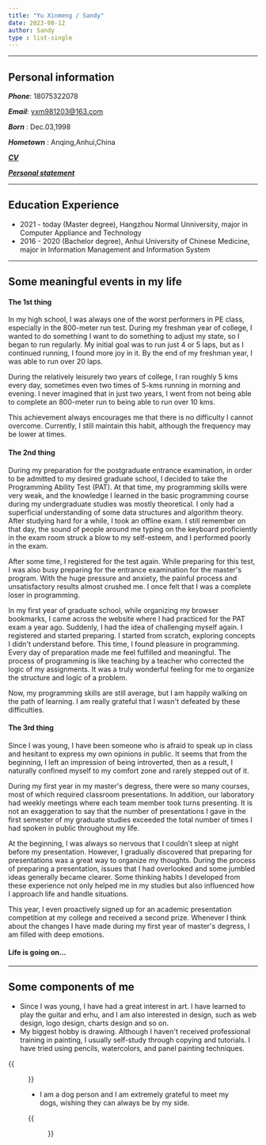 ```yaml
---
title: "Yu Xinmeng / Sandy"
date: 2023-08-12
author: Sandy
type : list-single
---
```

---

## **Personal information**

***Phone***: 18075322078

***Email***: yxm981203@163.com

***Born*** : Dec.03,1998

***Hometown*** : Anqing,Anhui,China

[***CV***]()

[***Personal statement***](https://wooooov.github.io/files/PersonalStatement.pdf) 

---

## **Education Experience**
- 2021 - today (Master degree), Hangzhou Normal Unniversity, major in Computer Appliance and Technology
- 2016 - 2020 (Bachelor degree), Anhui University of Chinese Medicine, major in Information Management and Information System

---

## **Some meaningful events in my life**
#### The 1st thing
In my high school, I was always one of the worst performers in PE class, especially in the 800-meter run test. During my freshman year of college, I wanted to do something I want to do something to adjust my state, so I began to run regularly. My initial goal was to run just 4 or 5 laps, but as I continued running, I found more joy in it. By the end of my freshman year, I was able to run over 20 laps. 

During the relatively leisurely two years of college, I ran roughly 5 kms every day, sometimes even two times of 5-kms running in morning and evening. I never imagined that in just two years, I went from not being able to complete an 800-meter run to being able to run over 10 kms. 

This achievement always encourages me that there is no difficulty I cannot overcome. Currently, I still maintain this habit, although the frequency may be lower at times.

#### The 2nd thing
During my preparation for the postgraduate entrance examination, in order to be admitted to my desired graduate school, I decided to take the Programming Ability Test (PAT). At that time, my programming skills were very weak, and the knowledge I learned in the basic programming course during my undergraduate studies was mostly theoretical. I only had a superficial understanding of some data structures and algorithm theory. After studying hard for a while, I took an offline exam. I still remember on that day, the sound of people around me typing on the keyboard proficiently in the exam room struck a blow to my self-esteem, and I performed poorly in the exam.

After some time, I registered for the test again. While preparing for this test, I was also busy preparing for the entrance examination for the master's program. With the huge pressure and anxiety, the painful process and unsatisfactory results almost crushed me. I once felt that I was a complete loser in programming.

In my first year of graduate school, while organizing my browser bookmarks, I came across the website where I had practiced for the PAT exam a year ago. Suddenly, I had the idea of challenging myself again. I registered and started preparing. I started from scratch, exploring concepts I didn't understand before. This time, I found pleasure in programming. Every day of preparation made me feel fulfilled and meaningful. The process of programming is like teaching by a teacher who corrected the logic of my assignments. It was a truly wonderful feeling for me to organize the structure and logic of a problem.

Now, my programming skills are still average, but I am happily walking on the path of learning. I am really grateful that I wasn't defeated by these difficulties.

#### The 3rd thing
Since I was young, I have been someone who is afraid to speak up in class and hesitant to express my own opinions in public. It seems that from the beginning, I left an impression of being introverted, then as a result, I naturally confined myself to my comfort zone and rarely stepped out of it.

During my first year in my master's degress, there were so many courses, most of which required classroom presentations. In addition, our laboratory had weekly meetings where each team member took turns presenting. It is not an exaggeration to say that the number of presentations I gave in the first semester of my graduate studies exceeded the total number of times I had spoken in public throughout my life.

At the beginning, I was always so nervous that I couldn't sleep at night before my presentation. However, I gradually discovered that preparing for presentations was a great way to organize my thoughts. During the process of preparing a presentation, issues that I had overlooked and some jumbled ideas generally became clearer. Some thinking habits I developed from these experience not only helped me in my studies but also influenced how I approach life and handle situations. 

This year, I even proactively signed up for an academic presentation competition at my college and received a second prize. Whenever I think about the changes I have made during my first year of master's degress, I am filled with deep emotions.

#### Life is going on...

---

## **Some components of me**
- Since I was young, I have had a great interest in art. I have learned to play the guitar and erhu, and I am also interested in design, such as web design, logo design, charts design and so on. 
- My biggest hobby is drawing. Although I haven't received professional training in painting, I usually self-study through copying and tutorials. I have tried using pencils, watercolors, and panel painting techniques.

{{<figure src="/images/sandy.jpg" title="This painting was created by myself using Procreate on iPad" width="300">}}

- I am a dog person and I am extremely grateful to meet my dogs, wishing they can always be by my side.

{{<figure src="/images/mydog.jpg" title="They are Coco, Tiaotiao, and Guagua (from left to right)." width="300">}}

